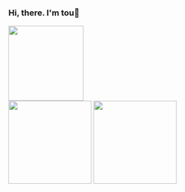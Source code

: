 ### Hi, there.  I'm tou👋
<!--
[//]: # (![tou's git hub stats](https://github-readme-stats.vercel.app/api?username=toulzx&count_private=true&show_icons=true&icon_color=d8a499&title_color=7294d4&text_color=718096&bg_color=ffffff&hide_title=true&include_all_commits=true))
[//]: # ([![Top Langs](https://github-readme-stats.vercel.app/api/top-langs/?username=toulzx&layout=compact)](https://github.com/anuraghazra/github-readme-stats))
-->
<!--
[github-readme-stats](https://github.com/anuraghazra/github-readme-stats)
-->

<div>
<img height="150em" src="https://bad-apple-github-readme.vercel.app/api?show_bg=1&username=toulzx&count_private=true&show_icons=true&icon_color=d8a499&title_color=7294d4&text_color=718096&bg_color=ffffff&include_all_commits=true&custom_title=tou's%20GitHub%20Stats&hide_title=true" />
</div>
<div>
<img height="166em" src="https://github-readme-stats.vercel.app/api/top-langs/?username=AVS1508&show_icons=true&icon_color=d8a499&title_color=7294d4&text_color=718096&bg_color=fffff&layout=compact&langs_count=6" />
<img height="166em" src="https://github-readme-stats.vercel.app/api/wakatime?username=tou&layout=compact&show_icons=true&icon_color=d8a499&title_color=7294d4&text_color=718096&bg_color=ffffff&langs_count=6&range=last_7_days&custom_title=Recent%20Week%20Programming%20Times%20">
</div>

<!--
- :orange_book: Focusing on Vue & Android recently
- :hammer: Creator of applications and frameworks
-->

<!--
<table>
<tr>
<td valign="top" width="50%">
  
<!-- waka-box start -->
<!-- waka-box end -->
 <!--
</td>
</tr>
</table>
-->

<!--
更新日志
- 20210724 readme-stats 的实现
- 20210726 waka-box-go 的实现
- 20210729 waka-card bad-apple-bg-stats 的实现
-->

<!--
20210727 布局调整总结
- 不可为 waka-box 套用 <div> 标签，Markdown 格式语法不会在块级 HTML 标签内进行处理。
- emmm其实也可以的（至少在GitHub），只要在块级标签内前后留有空行。
- 特别注意：在 markdown 中使用标签不要有缩进，标签前有 markdown 语法的情况下进行缩进，默认是以 markdown 格式处理的。

20210729 隐藏和暂停 waka-box
-->
